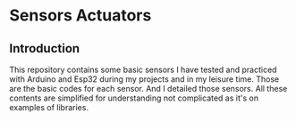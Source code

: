 # Sensors Actuators 

## Introduction
This repository contains some basic sensors I have tested and practiced with Arduino and Esp32 during my projects and in my leisure time. Those are the basic codes for each sensor. And I detailed those sensors. All these contents are simplified for understanding not complicated as it's on examples of libraries.

